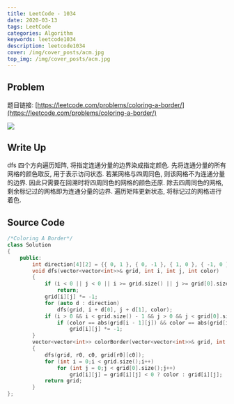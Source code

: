 ```yaml
---
title: LeetCode - 1034
date: 2020-03-13
tags: LeetCode
categories: Algorithm
keywords: leetcode1034
description: leetcode1034
cover: /img/cover_posts/acm.jpg
top_img: /img/cover_posts/acm.jpg
---
```

## Problem

题目链接: [https://leetcode.com/problems/coloring-a-border/](https://leetcode.com/problems/coloring-a-border/)

![](/img/img_posts/leetcode1034.png)

## Write Up

dfs 四个方向遍历矩阵, 将指定连通分量的边界染成指定颜色.
先将连通分量的所有网格的颜色取反, 用于表示访问状态.
若某网格与四周同色, 则该网格不为连通分量的边界.
因此只需要在回溯时将四周同色的网格的颜色还原.
除去四周同色的网格, 剩余标记过的网格即为连通分量的边界.
遍历矩阵更新状态, 将标记过的网格进行着色.

## Source Code

``` c++
/*Coloring A Border*/
class Solution
{
	public:
		int direction[4][2] = {{ 0, 1 }, { 0, -1 }, { 1, 0 }, { -1, 0 }};
		void dfs(vector<vector<int>>& grid, int i, int j, int color)
		{
			if (i < 0 || j < 0 || i >= grid.size() || j >= grid[0].size() || grid[i][j] != color)
				return;
			grid[i][j] *= -1;
			for (auto d : direction)
				dfs(grid, i + d[0], j + d[1], color);
			if (i > 0 && i < grid.size() - 1 && j > 0 && j < grid[0].size() - 1)
				if (color == abs(grid[i - 1][j]) && color == abs(grid[i + 1][j]) && color == abs(grid[i][j - 1]) && color == abs(grid[i][j + 1]))
					grid[i][j] *= -1;
		}
		vector<vector<int>> colorBorder(vector<vector<int>>& grid, int r0, int c0, int color)
		{
			dfs(grid, r0, c0, grid[r0][c0]);
			for (int i = 0;i < grid.size();i++)
				for (int j = 0;j < grid[0].size();j++)
					grid[i][j] = grid[i][j] < 0 ? color : grid[i][j];
			return grid;
		}
};
```
